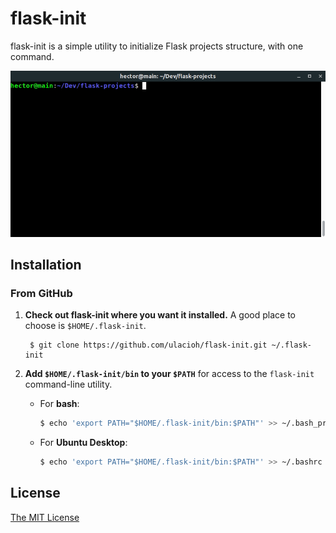 # flask-init

flask-init is a simple utility to initialize Flask projects structure, with one command.

![](terminal.gif)

## Installation

### From GitHub

1. **Check out flask-init where you want it installed.**
   A good place to choose is `$HOME/.flask-init`.

        $ git clone https://github.com/ulacioh/flask-init.git ~/.flask-init

2. **Add `$HOME/.flask-init/bin` to your `$PATH`** for access to the `flask-init` command-line utility.

   - For **bash**:
     ~~~ bash
     $ echo 'export PATH="$HOME/.flask-init/bin:$PATH"' >> ~/.bash_profile
     ~~~

   - For **Ubuntu Desktop**:
     ~~~ bash
     $ echo 'export PATH="$HOME/.flask-init/bin:$PATH"' >> ~/.bashrc
     ~~~

## License

[The MIT License](LICENSE)
